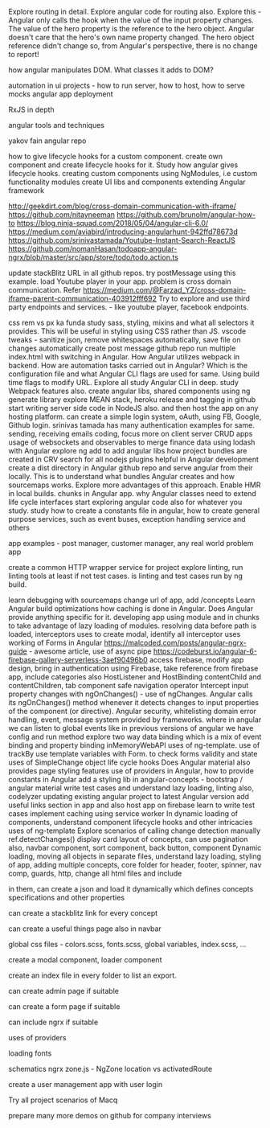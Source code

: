 Explore routing in detail. Explore angular code for routing also.
Explore this - Angular only calls the hook when the value of the input property changes. The value of the hero property is the reference to the hero object. Angular doesn't care that the hero's own name property changed. The hero object reference didn't change so, from Angular's perspective, there is no change to report!

how angular manipulates DOM. What classes it adds to DOM?


automation in ui projects - how to run server, how to host, how to serve mocks
angular app deployment


RxJS in depth

angular tools and techniques


yakov fain angular repo

how to give lifecycle hooks for a custom component. create own component and create lifecycle hooks for it. Study how angular gives lifecycle hooks.
creating custom components using NgModules, i.e custom functionality modules
create UI libs and components
extending Angular framework


http://geekdirt.com/blog/cross-domain-communication-with-iframe/
https://github.com/nitayneeman
https://github.com/brunolm/angular-how-to
https://blog.ninja-squad.com/2018/05/04/angular-cli-6.0/
https://medium.com/aviabird/introducing-angularhunt-942ffd78673d
https://github.com/srinivastamada/Youtube-Instant-Search-ReactJS
https://github.com/nomanHasan/todoapp-angular-ngrx/blob/master/src/app/store/todo/todo.action.ts


update stackBlitz URL in all github repos.
try postMessage using this example. load Youtube player in your app. problem is cross domain communication. Refer https://medium.com/@Farzad_YZ/cross-domain-iframe-parent-communication-403912fff692
Try to explore and use third party endpoints and services. - like youtube player, facebook endpoints.

css rem vs px ka funda
study sass, styling, mixins and what all selectors it provides. This will be useful in styling using CSS rather than JS.
vscode tweaks - sanitize json, remove whitespaces automatically, save file on changes automatically
create post message github repo
run multiple index.html with switching in Angular.
How Angular utilizes webpack in backend. How are automation tasks carried out in Angular? Which is the configuration file and what Angular CLI flags are used for same. Using build time flags to modify URL. Explore all
study Angular CLI in deep. study Webpack features also.
create angular libs, shared components using ng generate library
explore MEAN stack, heroku
release and tagging in github
start writing server side code in NodeJS also. and then host the app on any hosting platform. can create a simple login system, oAuth, using FB, Google, Github login. srinivas tamada has many authentication examples for same.
sending, receiving emails coding, focus more on client server CRUD apps
usage of websockets and observables to merge finance data
using lodash with Angular
explore ng add to add angular libs
how project bundles are created in CRV
search for all nodejs plugins helpful in Angular development
create a dist directory in Angular github repo and serve angular from their locally. This is to understand what bundles Angular creates and how sourcemaps works. Explore more advantages of this approach.
Enable HMR in local builds. chunks in Angular app.
why Angular classes need to extend life cycle interfaces
start exploring angular code also for whatever you study.
study how to create a constants file in angular, how to create general purpose services, such as event buses, exception handling service and others


app examples - post manager, customer manager, any real world problem app


create a common HTTP wrapper service for project
explore linting, run linting tools at least if not test cases.
is linting and test cases run by ng build.

learn debugging with sourcemaps
change url of app, add /concepts
Learn Angular build optimizations
how caching is done in Angular. Does Angular provide anything specific for it.
developing app using module and in chunks to take advantage of lazy loading of modules.
resolving data before path is loaded, interceptors uses to create modal, identify all interceptor uses
working of Forms in Angular
https://malcoded.com/posts/angular-ngrx-guide - awesome article, use of async pipe
https://codeburst.io/angular-6-firebase-gallery-serverless-3aef90496b0
access firebase, modify app design, bring in authentication using Firebase, take reference from firebase app, include categories also
HostListener and HostBinding
contentChild and contentChildren, tab component
safe navigation operator
Intercept input property changes with ngOnChanges() - use of ngChanges. Angular calls its ngOnChanges() method whenever it detects changes to input properties of the component (or directive).
Angular security, whitelisting domain
error handling, event, message system provided by frameworks.
where in angular we can listen to global events like in previous versions of angular we have config and run method
explore two way data binding which is a mix of event binding and property binding
inMemoryWebAPI
uses of ng-template.
use of trackBy
use template variables with Form. to check forms validity and state
uses of SimpleChange object
life cycle hooks
Does Angular material also provides page styling features
use of providers in Angular, how to provide constants in Angular
add a styling lib in angular-concepts - bootstrap / angular material
write test cases and understand lazy loading, linting also, codelyzer
updating existing angular project to latest Angular version
add useful links section in app and also host app on firebase
learn to write test cases
implement caching using service worker
In dynamic loading of components, understand component lifecycle hooks and other intricacies
uses of ng-template
Explore scenarios of calling change detection manually ref.detectChanges()
display card layout of concepts, can use pagination also, navbar component, sort component, back button, component Dynamic loading, moving all objects in separate files, understand lazy loading, styling of app, adding multiple concepts, core folder for header, footer, spinner, nav comp, guards, http, change all html files and include <section> in them, can create a json and load it dynamically which defines concepts specifications and other properties

can create a stackblitz link for every concept

can create a useful things page also in navbar

global css files - colors.scss, fonts.scss, global variables, index.scss, ...

create a modal component, loader component

create an index file in every folder to list an export.

can create admin page if suitable

can create a form page if suitable

can include ngrx if suitable

uses of providers

loading fonts

schematics
ngrx
zone.js - NgZone
location vs activatedRoute

create a user management app with user login

Try all project scenarios of Macq

prepare many more demos on github for company interviews
